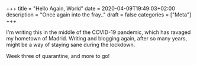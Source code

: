 +++
title = "Hello Again, World"
date = 2020-04-09T19:49:03+02:00
description = "Once again into the fray.."
draft = false
categories = ["Meta"]
+++

I'm writing this in the middle of the COVID-19 pandemic, which has ravaged my hometown of Madrid. Writing and blogging again, after so many years,  might be a way of staying sane during the lockdown.

Week three of quarantine, and more to go!

